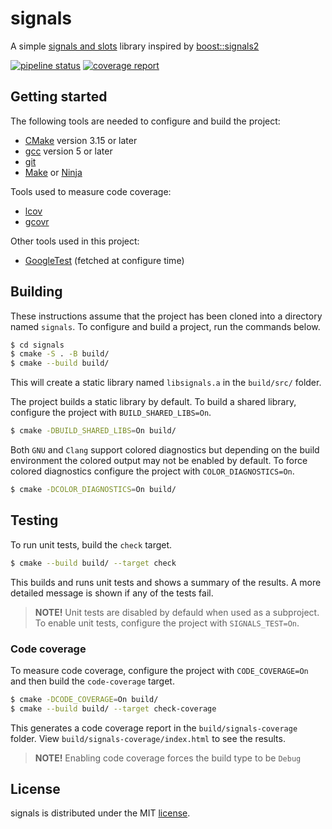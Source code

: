 # signals

A simple [signals and slots](https://en.wikipedia.org/wiki/Signals_and_slots) library
inspired by [boost::signals2](https://www.boost.org/doc/libs/release/libs/signals2/)

[![pipeline status](https://gitlab.com/antenous/signals/badges/master/pipeline.svg)](https://gitlab.com/antenous/signals/-/commits/master)
[![coverage report](https://gitlab.com/antenous/signals/badges/master/coverage.svg)](https://gitlab.com/antenous/signals/-/commits/master)

## Getting started

The following tools are needed to configure and build the project:
* [CMake](https://cmake.org/) version 3.15 or later
* [gcc](https://gcc.gnu.org/) version 5 or later
* [git](https://git-scm.com/)
* [Make](https://www.gnu.org/software/make/) or [Ninja](https://ninja-build.org/)

Tools used to measure code coverage:
* [lcov](http://ltp.sourceforge.net/coverage/lcov.php)
* [gcovr](https://gcovr.com)

Other tools used in this project:
* [GoogleTest](https://github.com/google/googletest) (fetched at configure time)

## Building

These instructions assume that the project has been cloned into a directory
named `signals`. To configure and build a project, run the commands below. 

```sh
$ cd signals
$ cmake -S . -B build/
$ cmake --build build/
```

This will create a static library named `libsignals.a` in the `build/src/` folder.

The project builds a static library by default. To build a shared library,
configure the project with `BUILD_SHARED_LIBS=On`.

```sh
$ cmake -DBUILD_SHARED_LIBS=On build/
```

Both `GNU` and `Clang` support colored diagnostics but depending on the build
environment the colored output may not be enabled by default. To force colored
diagnostics configure the project with `COLOR_DIAGNOSTICS=On`.

```sh
$ cmake -DCOLOR_DIAGNOSTICS=On build/
```

## Testing

To run unit tests, build the `check` target.

```sh
$ cmake --build build/ --target check
```

This builds and runs unit tests and shows a summary of the results.
A more detailed message is shown if any of the tests fail.

> **NOTE!** Unit tests are disabled by defauld when used as a subproject.
To enable unit tests, configure the project with `SIGNALS_TEST=On`.

### Code coverage

To measure code coverage, configure the project with
`CODE_COVERAGE=On` and then build the `code-coverage` target.

```sh
$ cmake -DCODE_COVERAGE=On build/
$ cmake --build build/ --target check-coverage
```

This generates a code coverage report in the `build/signals-coverage`
folder. View `build/signals-coverage/index.html` to see the results.

> **NOTE!** Enabling code coverage forces the build type to be `Debug`

## License

signals is distributed under the MIT
[license](https://gitlab.com/antenous/signals/-/blob/master/LICENSE).
